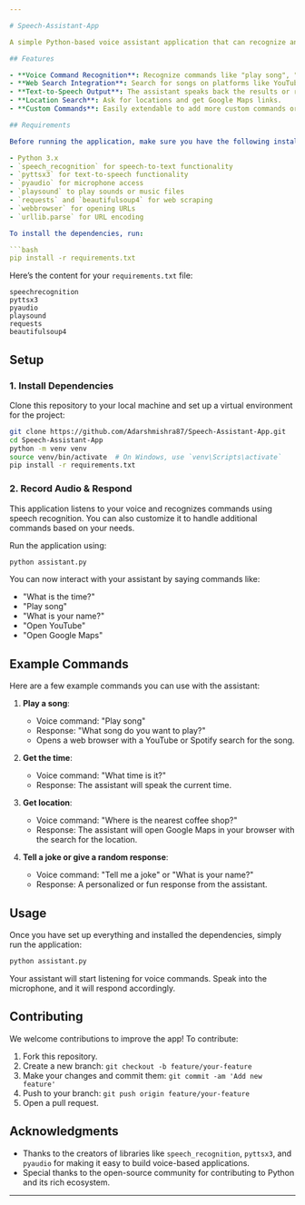 ```yaml
---

# Speech-Assistant-App

A simple Python-based voice assistant application that can recognize and respond to user commands. This app allows you to interact with your system through voice, perform tasks like playing songs, fetching information, and interacting with web services like YouTube and Spotify.

## Features

- **Voice Command Recognition**: Recognize commands like "play song", "what is your name", and "what is the time".
- **Web Search Integration**: Search for songs on platforms like YouTube or Spotify directly using voice input.
- **Text-to-Speech Output**: The assistant speaks back the results or responses to user queries.
- **Location Search**: Ask for locations and get Google Maps links.
- **Custom Commands**: Easily extendable to add more custom commands or features.

## Requirements

Before running the application, make sure you have the following installed:

- Python 3.x
- `speech_recognition` for speech-to-text functionality
- `pyttsx3` for text-to-speech functionality
- `pyaudio` for microphone access
- `playsound` to play sounds or music files
- `requests` and `beautifulsoup4` for web scraping
- `webbrowser` for opening URLs
- `urllib.parse` for URL encoding

To install the dependencies, run:

```bash
pip install -r requirements.txt
```

Here’s the content for your `requirements.txt` file:

```
speechrecognition
pyttsx3
pyaudio
playsound
requests
beautifulsoup4
```

## Setup

### 1. Install Dependencies

Clone this repository to your local machine and set up a virtual environment for the project:

```bash
git clone https://github.com/Adarshmishra87/Speech-Assistant-App.git
cd Speech-Assistant-App
python -m venv venv
source venv/bin/activate  # On Windows, use `venv\Scripts\activate`
pip install -r requirements.txt
```

### 2. Record Audio & Respond

This application listens to your voice and recognizes commands using speech recognition. You can also customize it to handle additional commands based on your needs.

Run the application using:

```bash
python assistant.py
```

You can now interact with your assistant by saying commands like:
- "What is the time?"
- "Play song"
- "What is your name?"
- "Open YouTube"
- "Open Google Maps"

## Example Commands

Here are a few example commands you can use with the assistant:

1. **Play a song**:
   - Voice command: "Play song"
   - Response: "What song do you want to play?"
   - Opens a web browser with a YouTube or Spotify search for the song.

2. **Get the time**:
   - Voice command: "What time is it?"
   - Response: The assistant will speak the current time.

3. **Get location**:
   - Voice command: "Where is the nearest coffee shop?"
   - Response: The assistant will open Google Maps in your browser with the search for the location.

4. **Tell a joke or give a random response**:
   - Voice command: "Tell me a joke" or "What is your name?"
   - Response: A personalized or fun response from the assistant.

## Usage

Once you have set up everything and installed the dependencies, simply run the application:

```bash
python assistant.py
```

Your assistant will start listening for voice commands. Speak into the microphone, and it will respond accordingly.

## Contributing

We welcome contributions to improve the app! To contribute:

1. Fork this repository.
2. Create a new branch: `git checkout -b feature/your-feature`
3. Make your changes and commit them: `git commit -am 'Add new feature'`
4. Push to your branch: `git push origin feature/your-feature`
5. Open a pull request.

## Acknowledgments

- Thanks to the creators of libraries like `speech_recognition`, `pyttsx3`, and `pyaudio` for making it easy to build voice-based applications.
- Special thanks to the open-source community for contributing to Python and its rich ecosystem.

---
```


